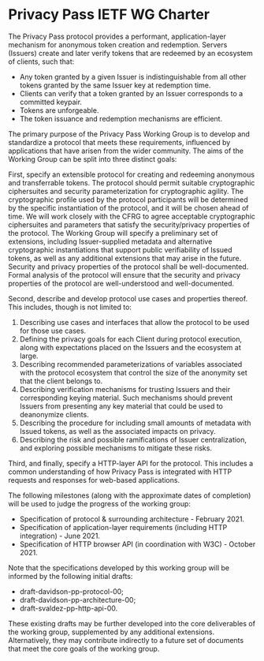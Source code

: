 # Privacy Pass IETF WG Charter

The Privacy Pass protocol provides a performant, application-layer
mechanism for anonymous token creation and redemption. Servers (Issuers)
create and later verify tokens that are redeemed by an ecosystem of
clients, such that:

- Any token granted by a given Issuer is indistinguishable from all
  other tokens granted by the same Issuer key at redemption time.
- Clients can verify that a token granted by an Issuer corresponds to a
  committed keypair.
- Tokens are unforgeable.
- The token issuance and redemption mechanisms are efficient.

The primary purpose of the Privacy Pass Working Group is to develop and
standardize a protocol that meets these requirements, influenced by
applications that have arisen from the wider community. The aims of the
Working Group can be split into three distinct goals:

First, specify an extensible protocol for creating and redeeming
anonymous and transferrable tokens. The protocol should permit suitable
cryptographic ciphersuites and security parameterization for
cryptographic agility. The cryptographic profile used by the protocol
participants will be determined by the specific instantiation of the
protocol, and it will be chosen ahead of time. We will work closely with
the CFRG to agree acceptable cryptographic ciphersuites and parameters
that satisfy the security/privacy properties of the protocol. The
Working Group will specify a preliminary set of extensions, including
Issuer-supplied metadata and alternative cryptographic instantiations
that support public verifiability of Issued tokens, as well as any
additional extensions that may arise in the future. Security and privacy
properties of the protocol shall be well-documented. Formal analysis of
the protocol will ensure that the security and privacy properties of the
protocol are well-understood and well-documented.

Second, describe and develop protocol use cases and properties thereof.
This includes, though is not limited to:

1. Describing use cases and interfaces that allow the protocol to be
   used for those use cases.
2. Defining the privacy goals for each Client during protocol execution,
   along with expectations placed on the Issuers and the ecosystem at
   large.
3. Describing recommended parameterizations of variables associated with
   the protocol ecosystem that control the size of the anonymity set
   that the client belongs to.
4. Describing verification mechanisms for trusting Issuers and their
   corresponding keying material. Such mechanisms should prevent Issuers
   from presenting any key material that could be used to deanonymize
   clients.
5. Describing the procedure for including small amounts of metadata with
   Issued tokens, as well as the associated impacts on privacy.
6. Describing the risk and possible ramifications of Issuer
   centralization, and exploring possible mechanisms to mitigate these
   risks.

Third, and finally, specify a HTTP-layer API for the protocol. This
includes a common understanding of how Privacy Pass is integrated with
HTTP requests and responses for web-based applications.

The following milestones (along with the approximate dates of
completion) will be used to judge the progress of the working group:

- Specification of protocol & surrounding architecture - February 2021.
- Specification of application-layer requirements (including HTTP
  integration) - June 2021.
- Specification of HTTP browser API (in coordination with W3C) - October
  2021.

Note that the specifications developed by this working group will be
informed by the following initial drafts:

- draft-davidson-pp-protocol-00;
- draft-davidson-pp-architecture-00;
- draft-svaldez-pp-http-api-00.

These existing drafts may be further developed into the core
deliverables of the working group, supplemented by any additional
extensions. Alternatively, they may contribute indirectly to a future
set of documents that meet the core goals of the working group.
